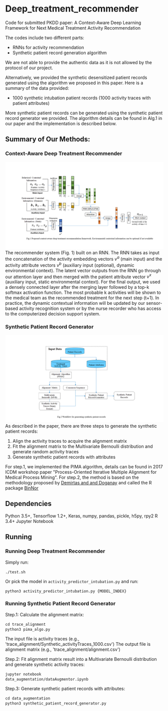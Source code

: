 # Deep_treatment_recommender
Code for submitted PKDD paper: A Context-Aware Deep Learning Framework for Next Medical Treatment Activity Recommendation

The codes include two different parts:
+ RNNs for activity recommendation
+ Synthetic patient record generation algorithm

We are not able to provide the authentic data as it is not allowed by the protocol of our project.

Alternatively, we provided the synthetic desensitized patient records generated using the algorithm we proposed in this paper. Here is a summary of the data provided:
+ 1000 synthetic intubation patient records (1000 activity traces with patient attributes)

More synthetic patient records can be generated using the synthetic patient record generator we provided. The algorithm details can be found in Alg.1 in our paper and the implementation is described below. 

## Summary of Our Methods:
### Context-Aware Deep Treatment Recommender
![alt text](Docs/Fig1.png "Fig.1")
The recommender system (Fig. 1) built on an RNN. The RNN takes as input the concatenation of the activity embedding vectors $v^a$ (main input) and the activity attribute vectors $v^b$ (auxiliary input (optional), dynamic environmental context). The latent vector outputs from the RNN go through our attention layer and then merged with the patient attribute vector $v^x$ (auxiliary input, static environmental context).  For the final output, we used a densely connected layer after the merging layer followed by a top-k softmax activation function. The most probable k activities will be shown to the medical team as the recommended treatment for the next step (t+1). In practice, the dynamic contextual information will be updated by our sensor-based activity recognition system or by the nurse recorder who has access to the computerized decision support system.

### Synthetic Patient Record Generator
![alt text](Docs/Fig2.png "Fig.2")
As described in the paper, there are three steps to generate the synthetic patient records:
1. Align the activity traces to acquire the alignment matrix
2. Fit the alignment matrix to the Multivariate Bernoulli distribution and generate random activity traces
3. Generate synthetic patient records with attributes

For step.1, we implemented the PIMA algorithm, details can be found in 2017 ICDM workshop paper "Process-Oriented Iterative Multiple Alignment for Medical Process Mining". For step.2, the method is based on the methodology proposed by [Demirtas and and Doganay](https://www.ncbi.nlm.nih.gov/pubmed/22251171) and called the R package [BinNor](https://cran.r-project.org/web/packages/BinNor/BinNor.pdf) 

## Dependencies
Python 3.5+, Tensorflow 1.2+, Keras, numpy, pandas, pickle, h5py, rpy2
R 3.4+
Jupyter Notebook

## Running
### Running Deep Treatment Recommender
Simply run:
```
./test.sh
```

Or pick the model in `activity_predictor_intubation.py` and run:
```
python3 activity_predictor_intubation.py {MODEL_INDEX}
```
### Running Synthetic Patient Record Generator
Step.1: Calculate the alignment matrix:
```
cd trace_alignment
python3 pima_algo.py
```
The input file is activity traces (e.g., 'trace_alignment/Synthetic_activityTraces_1000.csv')
The output file is alignment matrix (e.g., 'trace_alignment/alignment.csv')

Step.2: Fit alignment matrix result into a Multivariate Bernoulli distribution and generate synthetic activity traces:
```
jupyter notebook
data_augmentation/dataAugmentor.ipynb
```

Step.3: Generate synthetic patient records with attributes:
```
cd data_augmentation
python3 synthetic_patient_record_generator.py
```

